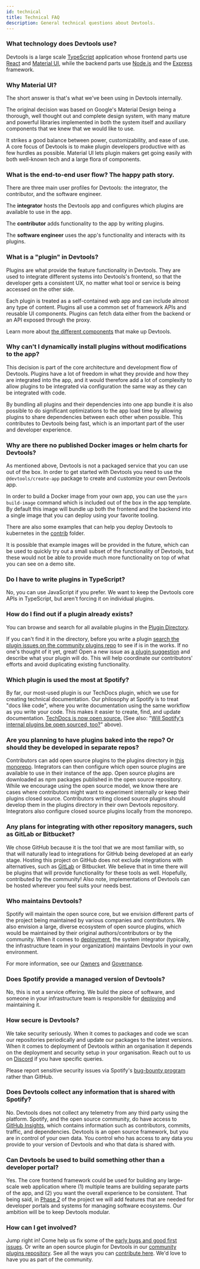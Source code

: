 ```yaml
---
id: technical
title: Technical FAQ
description: General technical questions about Devtools.
---
```


### What technology does Devtools use?

Devtools is a large scale [TypeScript](https://www.typescriptlang.org/)
application whose frontend parts use [React](https://react.dev/) and
[Material UI](https://material-ui.com/), while the backend parts use
[Node.js](https://nodejs.org/) and the [Express](https://expressjs.com/)
framework.

### Why Material UI?

The short answer is that's what we've been using in Devtools internally.

The original decision was based on Google's Material Design being a thorough,
well thought out and complete design system, with many mature and powerful
libraries implemented in both the system itself and auxiliary components that we
knew that we would like to use.

It strikes a good balance between power, customizability, and ease of use. A
core focus of Devtools is to make plugin developers productive with as few
hurdles as possible. Material UI lets plugin makers get going easily with both
well-known tech and a large flora of components.

### What is the end-to-end user flow? The happy path story.

There are three main user profiles for Devtools: the integrator, the
contributor, and the software engineer.

The **integrator** hosts the Devtools app and configures which plugins are
available to use in the app.

The **contributor** adds functionality to the app by writing plugins.

The **software engineer** uses the app's functionality and interacts with its
plugins.

### What is a "plugin" in Devtools?

Plugins are what provide the feature functionality in Devtools. They are used
to integrate different systems into Devtools's frontend, so that the developer
gets a consistent UX, no matter what tool or service is being accessed on the
other side.

Each plugin is treated as a self-contained web app and can include almost any
type of content. Plugins all use a common set of framework APIs and reusable UI
components. Plugins can fetch data either from the backend or an API exposed
through the proxy.

Learn more about [the different components](../overview/what-is-devtools.md) that
make up Devtools.

### Why can't I dynamically install plugins without modifications to the app?

This decision is part of the core architecture and development flow of
Devtools. Plugins have a lot of freedom in what they provide and how they are
integrated into the app, and it would therefore add a lot of complexity to allow
plugins to be integrated via configuration the same way as they can be
integrated with code.

By bundling all plugins and their dependencies into one app bundle it is also
possible to do significant optimizations to the app load time by allowing
plugins to share dependencies between each other when possible. This contributes
to Devtools being fast, which is an important part of the user and developer
experience.

### Why are there no published Docker images or helm charts for Devtools?

As mentioned above, Devtools is not a packaged service that you can use out of
the box. In order to get started with Devtools you need to use the
`@devtools/create-app` package to create and customize your own Devtools app.

In order to build a Docker image from your own app, you can use the
`yarn build-image` command which is included out of the box in the app template.
By default this image will bundle up both the frontend and the backend into a
single image that you can deploy using your favorite tooling.

There are also some examples that can help you deploy Devtools to kubernetes in
the
[contrib](https://github.com/khulnasoft/devtools/tree/master/contrib/kubernetes)
folder.

It is possible that example images will be provided in the future, which can be
used to quickly try out a small subset of the functionality of Devtools, but
these would not be able to provide much more functionality on top of what you
can see on a demo site.

### Do I have to write plugins in TypeScript?

No, you can use JavaScript if you prefer. We want to keep the Devtools core
APIs in TypeScript, but aren't forcing it on individual plugins.

### How do I find out if a plugin already exists?

You can browse and search for all available plugins in the
[Plugin Directory](https://devtools.khulnasoft.com/plugins).

If you can't find it in the directory, before you write a plugin
[search the plugin issues on the community plugins repo](https://github.com/khulnasoft/community-plugins/issues?q=is%3Aissue+is%3Aopen+label%3Aplugin)
to see if is in the works. If no one's thought of it yet, great! Open a new
issue as
[a plugin suggestion](https://github.com/khulnasoft/community-plugins/issues/new/choose)
and describe what your plugin will do. This will help coordinate our
contributors' efforts and avoid duplicating existing functionality.

### Which plugin is used the most at Spotify?

By far, our most-used plugin is our TechDocs plugin, which we use for creating
technical documentation. Our philosophy at Spotify is to treat "docs like code",
where you write documentation using the same workflow as you write your code.
This makes it easier to create, find, and update documentation.
[TechDocs is now open source.](https://devtools.khulnasoft.com/docs/features/techdocs/)
(See also:
"[Will Spotify's internal plugins be open sourced, too?](https://devtools.khulnasoft.com/docs/faq/product#will-spotifys-internal-plugins-be-open-sourced-too)"
above).

### Are you planning to have plugins baked into the repo? Or should they be developed in separate repos?

Contributors can add open source plugins to the plugins directory in
[this monorepo](https://github.com/khulnasoft/devtools). Integrators can then
configure which open source plugins are available to use in their instance of
the app. Open source plugins are downloaded as npm packages published in the
open source repository. While we encourage using the open source model, we know
there are cases where contributors might want to experiment internally or keep
their plugins closed source. Contributors writing closed source plugins should
develop them in the plugins directory in their own Devtools repository.
Integrators also configure closed source plugins locally from the monorepo.

### Any plans for integrating with other repository managers, such as GitLab or Bitbucket?

We chose GitHub because it is the tool that we are most familiar with, so that
will naturally lead to integrations for GitHub being developed at an early
stage. Hosting this project on GitHub does not exclude integrations with
alternatives, such as
[GitLab](https://github.com/khulnasoft/devtools/issues?q=is%3Aissue+is%3Aopen+GitLab)
or Bitbucket. We believe that in time there will be plugins that will provide
functionality for these tools as well. Hopefully, contributed by the community!
Also note, implementations of Devtools can be hosted wherever you feel suits
your needs best.

### Who maintains Devtools?

Spotify will maintain the open source core, but we envision different parts of
the project being maintained by various companies and contributors. We also
envision a large, diverse ecosystem of open source plugins, which would be
maintained by their original authors/contributors or by the community. When it
comes to [deployment](https://devtools.khulnasoft.com/docs/deployment),
the system integrator (typically, the infrastructure team in your organization)
maintains Devtools in your own environment.

For more information, see our
[Owners](https://github.com/khulnasoft/devtools/blob/master/OWNERS.md) and
[Governance](https://github.com/khulnasoft/community/blob/main/GOVERNANCE.md).

### Does Spotify provide a managed version of Devtools?

No, this is not a service offering. We build the piece of software, and someone
in your infrastructure team is responsible for
[deploying](https://devtools.khulnasoft.com/docs/deployment) and maintaining it.

### How secure is Devtools?

We take security seriously. When it comes to packages and code we scan our
repositories periodically and update our packages to the latest versions. When
it comes to deployment of Devtools within an organisation it depends on the
deployment and security setup in your organisation. Reach out to us on
[Discord](https://discord.gg/devtools-687207715902193673) if you have specific queries.

Please report sensitive security issues via Spotify's
[bug-bounty program](https://hackerone.com/spotify) rather than GitHub.

### Does Devtools collect any information that is shared with Spotify?

No. Devtools does not collect any telemetry from any third party using the
platform. Spotify, and the open source community, do have access to
[GitHub Insights](https://github.com/features/insights), which contains
information such as contributors, commits, traffic, and dependencies. Devtools
is an open source framework, but you are in control of your own data. You control who
has access to any data you provide to your version of Devtools and who that
data is shared with.

### Can Devtools be used to build something other than a developer portal?

Yes. The core frontend framework could be used for building any large-scale web
application where (1) multiple teams are building separate parts of the app, and
(2) you want the overall experience to be consistent. That being said, in
[Phase 2](../overview/roadmap.md) of the project we will add features that are
needed for developer portals and systems for managing software ecosystems. Our
ambition will be to keep Devtools modular.

### How can I get involved?

Jump right in! Come help us fix some of the
[early bugs and good first issues](https://github.com/khulnasoft/devtools/contribute).
Or write an open source plugin for Devtools in our
[community plugins repository](https://github.com/khulnasoft/community-plugins).
See all the ways you can
[contribute here](https://github.com/khulnasoft/devtools/blob/master/CONTRIBUTING.md).
We'd love to have you as part of the community.
